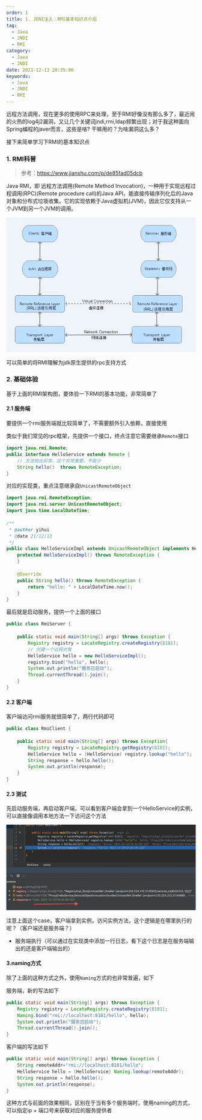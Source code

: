 ```yaml
---
order: 1
title: 1. JDNI注入：RMI基本知识点介绍
tag:
  - Java
  - JNDI
  - RMI
category:
  - Java
  - JNDI
date: 2021-12-13 20:35:06
keywords:
  - Java
  - JNDI
  - RMI
---
```



远程方法调用，现在更多的使用RPC来处理，至于RMI好像没有那么多了，最近闹的火热的log4j2漏洞，又让几个关键词jndi,rmi,ldap频繁出现；对于我这种面向Spring编程的javer而言，这些是啥? 干嘛用的？为啥漏洞这么多？

接下来简单学习下RMI的基本知识点

<!-- more -->

### 1. RMI科普

> 参考：https://www.jianshu.com/p/de85fad05dcb

Java RMI，即 远程方法调用(Remote Method Invocation)，一种用于实现远程过程调用(RPC)(Remote procedure call)的Java API，能直接传输序列化后的Java对象和分布式垃圾收集。它的实现依赖于Java虚拟机(JVM)，因此它仅支持从一个JVM到另一个JVM的调用。

![RMI架构图](/hexblog/imgs/211213/00.jpg)

可以简单的将RMI理解为jdk原生提供的rpc支持方式

### 2. 基础体验

基于上面的RMI架构图，要体验一下RMI的基本功能，非常简单了

#### 2.1 服务端

要提供一个rmi服务端就比较简单了，不需要额外引入依赖，直接使用

类似于我们常见的rpc框架，先提供一个接口，终点注意它需要继承`Remote`接口

```java
import java.rmi.Remote;
public interface HelloService extends Remote {
    // 方法抛出异常，这个非常重要，不能少
    String hello()  throws RemoteException;
}
```

对应的实现类，重点注意继承自`UnicastRemoteObject`

```java
import java.rmi.RemoteException;
import java.rmi.server.UnicastRemoteObject;
import java.time.LocalDateTime;

/**
 * @author yihui
 * @date 21/12/13
 */
public class HelloServiceImpl extends UnicastRemoteObject implements HelloService {
    protected HelloServiceImpl() throws RemoteException {
    }

    @Override
    public String hello() throws RemoteException {
        return "hello: " + LocalDateTime.now();
    }
}
```

最后就是启动服务，提供一个上面的接口

```java
public class RmiServer {

    public static void main(String[] args) throws Exception {
        Registry registry = LocateRegistry.createRegistry(8181);
        // 创建一个远程对象
        HelloService hello = new HelloServiceImpl();
        registry.bind("hello", hello);
        System.out.println("服务已启动");
        Thread.currentThread().join();
    }
}
```

#### 2.2 客户端

客户端访问rmi服务就很简单了，两行代码即可

```java
public class RmiClient {

    public static void main(String[] args) throws Exception{
        Registry registry = LocateRegistry.getRegistry(8181);
        HelloService hello = (HelloService) registry.lookup("hello");
        String response = hello.hello();
        System.out.println(response);
    }
}
```

#### 2.3 测试

先启动服务端，再启动客户端，可以看到客户端会拿到一个HelloService的实例，可以直接像调用本地方法一下访问这个方法

![IMAGE](/hexblog/imgs/211213/01.jpg)

注意上面这个case，客户端拿到实例，访问实例方法，这个逻辑是在哪里执行的呢？（客户端还是服务端？）

- 服务端执行（可以通过在实现类中添加一行日志，看下这个日志是在服务端输出的还是客户端输出的）



#### 3.naming方式

除了上面的这种方式之外，使用`Naming`方式的也非常普遍，如下

服务端，新的写法如下

```java
public static void main(String[] args) throws Exception {
    Registry registry = LocateRegistry.createRegistry(8181);
    Naming.bind("rmi://localhost:8181/hello", hello);
    System.out.println("服务已启动");
    Thread.currentThread().join();
}
```

客户端的写法如下

```java
public static void main(String[] args) throws Exception {
    String remoteAddr="rmi://localhost:8181/hello";
    HelloService hello = (HelloService) Naming.lookup(remoteAddr);
    String response = hello.hello();
    System.out.println(response);
}
```

这种方式与前面的效果相同，区别在于当有多个服务端时，使用naming的方式，可以指定ip + 端口号来获取对应的服务提供者

